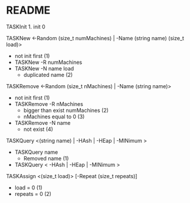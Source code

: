 # README

TASKInit
    1. init 0

TASKNew <-Random (size_t numMachines) | -Name (string name) (size_t load)>  
  * not init first (1)  
  * TASKNew -R numMachines  
  * TASKNew -N name load  
    * duplicated name (2)  

TASKRemove <-Random (size_t nMachines) | -Name (string name)>  
  * not init first (1)  
  * TASKRemove -R nMachines
    * bigger than exist numMachines (2)  
    * nMachines equal to 0 (3)  
  * TASKRemove -N name  
    * not exist (4)  
  
TASKQuery <(string name) | -HAsh | -HEap | -MINimum >  
  * TASKQuery name  
    * Removed name (1)  
  * TASKQuery < -HAsh | -HEap | -MINimum >

TASKAssign <(size_t load)> [-Repeat (size_t repeats)]
  * load = 0 (1)  
  * repeats = 0 (2)
